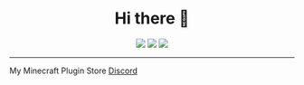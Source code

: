 <h1 align="center">Hi there 👋</h1>
<p align="center">
  <img src = "https://github-readme-stats.vercel.app/api?username=30TageBan&show_icons=true&count_private=true&theme=darcula&hide_border=true&hide=issues&bg_color=00000000">
  <img src = "https://github-readme-stats.vercel.app/api/top-langs/?username=30TageBan&layout=compact&hide_border=true&theme=darcula&bg_color=00000000&langs_count=6">
  <!--img src = "https://github-readme-stats.vercel.app/api/wakatime?username=@30TageBan&layout=compact&hide_border=true&theme=darcula&bg_color=00000000"-->
  <img src = "https://github-readme-streak-stats.herokuapp.com?user=30TageBan&theme=darcula&hide_border=true&background=FFFFFF00">
</p>
<hr>
<p>
  My Minecraft Plugin Store <a href="https://discord.gg/Kxmt6KhhwX">Discord</a>  
</p>

<!--
**30TageBan/30TageBan** is a ✨ _special_ ✨ repository because its `README.md` (this file) appears on your GitHub profile.

Here are some ideas to get you started:

- 🔭 I’m currently working on ...
- 🌱 I’m currently learning ...
- 👯 I’m looking to collaborate on ...
- 🤔 I’m looking for help with ...
- 💬 Ask me about ...
- 📫 How to reach me: ...
- 😄 Pronouns: ...
- ⚡ Fun fact: ...
-->
